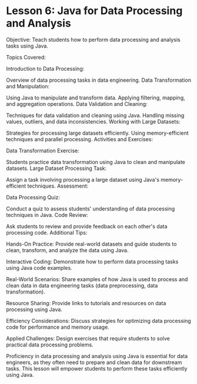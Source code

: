# Lesson 6: Java for Data Processing and Analysis

Objective: Teach students how to perform data processing and analysis tasks using Java.

Topics Covered:

Introduction to Data Processing:

Overview of data processing tasks in data engineering.
Data Transformation and Manipulation:

Using Java to manipulate and transform data.
Applying filtering, mapping, and aggregation operations.
Data Validation and Cleaning:

Techniques for data validation and cleaning using Java.
Handling missing values, outliers, and data inconsistencies.
Working with Large Datasets:

Strategies for processing large datasets efficiently.
Using memory-efficient techniques and parallel processing.
Activities and Exercises:

Data Transformation Exercise:

Students practice data transformation using Java to clean and manipulate datasets.
Large Dataset Processing Task:

Assign a task involving processing a large dataset using Java's memory-efficient techniques.
Assessment:

Data Processing Quiz:

Conduct a quiz to assess students' understanding of data processing techniques in Java.
Code Review:

Ask students to review and provide feedback on each other's data processing code.
Additional Tips:

Hands-On Practice: Provide real-world datasets and guide students to clean, transform, and analyze the data using Java.

Interactive Coding: Demonstrate how to perform data processing tasks using Java code examples.

Real-World Scenarios: Share examples of how Java is used to process and clean data in data engineering tasks (data preprocessing, data transformation).

Resource Sharing: Provide links to tutorials and resources on data processing using Java.

Efficiency Considerations: Discuss strategies for optimizing data processing code for performance and memory usage.

Applied Challenges: Design exercises that require students to solve practical data processing problems.

Proficiency in data processing and analysis using Java is essential for data engineers, as they often need to prepare and clean data for downstream tasks. This lesson will empower students to perform these tasks efficiently using Java.
